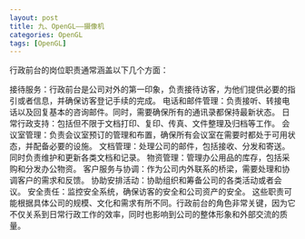 ```yaml
---
layout: post
title: 九、OpenGL——摄像机
categories: OpenGL
tags: [OpenGL]
---
```


行政前台的岗位职责通常涵盖以下几个方面：

接待服务：行政前台是公司对外的第一印象，负责接待访客，为他们提供必要的指引或者信息，并确保访客登记手续的完成。
电话和邮件管理：负责接听、转接电话以及回复基本的咨询邮件。同时，需要确保所有的通讯录都保持最新状态。
日常行政支持：包括但不限于文档打印、复印、传真、文件整理及归档等工作。
会议室管理：负责会议室预订的管理和布置，确保所有会议室在需要时都处于可用状态，并配备必要的设施。
文档管理：处理公司的邮件，包括接收、分发和寄送。同时负责维护和更新各类文档和记录。
物资管理：管理办公用品的库存，包括采购和分发办公物资。
客户服务与协调：作为公司内外联系的桥梁，需要处理和协调客户的需求和反馈。
协助安排活动：协助组织和筹备公司的各类活动或者会议。
安全责任：监控安全系统，确保访客的安全和公司资产的安全。
这些职责可能根据具体公司的规模、文化和需求有所不同。行政前台的角色非常关键，因为它不仅关系到日常行政工作的效率，同时也影响到公司的整体形象和外部交流的质量。